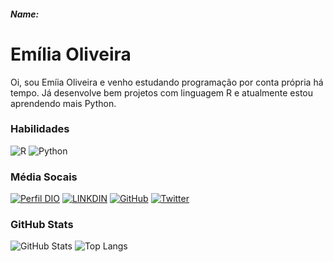 ##### Name:

# Emília Oliveira
Oi, sou Emíia Oliveira e venho estudando programação por conta própria há tempo. Já desenvolve bem projetos com linguagem R e atualmente estou aprendendo mais Python.

###  Habilidades
![R](https://img.shields.io/badge/R-000?style=for-the-badge&logo=R&logoColor=fff)
![Python](https://img.shields.io/badge/Python-000?style=for-the-badge&logo=python&logoColor=fff)

### Média Socais 
[![Perfil DIO](https://img.shields.io/badge/DIO-000?style=for-the-badge&logo=DIO&logoColor=fff)](https://www.dio.me/users/soemilia)
[![LINKDIN](https://img.shields.io/badge/-LinkedIn-000?style=for-the-badge&logo=linkedin&logoColor=30A3DC)](https://www.linkedin.com/in/oliveiraemilia/)
[![GitHub](https://img.shields.io/badge/GitHub-000?style=for-the-badge&logo=github&logoColor=30A3DC)](https://github.com/soemilia)
[![Twitter](https://img.shields.io/badge/Twitter-000?style=for-the-badge&logo=twitter)](https://twitter.com/emilia_oliveira) 

### GitHub Stats
![GitHub Stats](https://github-readme-stats.vercel.app/api?username=soemilia&theme=transparent&bg_color=000&border_color=ec63a1&show_icons=true&icon_color=ec63a1&title_color=ec63a1&text_color=FFF)
![Top Langs](https://github-readme-stats-git-masterrstaa-rickstaa.vercel.app/api/top-langs/?username=soemilia&layout=compact&bg_color=000&border_color=ec63a1&title_color=ec63a1&text_color=FFF)
